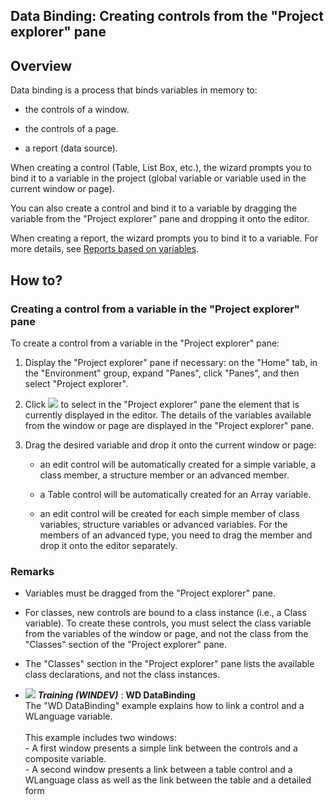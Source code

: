 


## Data Binding: Creating controls from the "Project explorer" pane
			



<a name="NOTE1"></a>
<a name="NOTE1_1"></a>


## Overview
<a name="overview_ELTTEXTE000117"></a>
Data binding is a process that binds variables in memory to:

- the controls of a window.

- the controls of a page.

- a report (data source).




When creating a control (Table, List Box, etc.), the wizard prompts you to bind it to a variable in the project (global variable or variable used in the current window or page).

You can also create a control and bind it to a variable by dragging the variable from the "Project explorer" pane and dropping it onto the editor.

When creating a report, the wizard prompts you to bind it to a variable. For more details, see [Reports based on variables](../WDChamp/1011058.md).

<a name="NOTE2"></a>
<a name="NOTE2_1"></a>


## How to?
<a name="how_ELTTEXTE000141"></a>


### Creating a control from a variable in the "Project explorer" pane
<a name="creating_control_from_variable_the_project_explorer_pane_ELTPARAGRAPHE000035"></a>

To create a control from a variable in the "Project explorer" pane: 

1. Display the "Project explorer" pane if necessary: on the "Home" tab, in the "Environment" group, expand "Panes", click "Panes", and then select "Project explorer".

2. Click ![](https://doc.pcsoft.fr/en-US/images/image.awp?langid=3&name=ico_synchro_explorateur.gif)
 to select in the "Project explorer" pane the element that is currently displayed in the editor. The details of the variables available from the window or page are displayed in the "Project explorer" pane.

3. Drag the desired variable and drop it onto the current window or page:

	- an edit control will be automatically created for a simple variable, a class member, a structure member or an advanced member.

	- a Table control will be automatically created for an Array variable.

	- an edit control will be created for each simple member of class variables, structure variables or advanced variables. For the members of an advanced type, you need to drag the member and drop it onto the editor separately.






<a name="NOTE2_2"></a>


### Remarks
<a name="remarks_ELTPARAGRAPHE000064"></a>

- Variables must be dragged from the "Project explorer" pane.  

- For classes, new controls are bound to a class instance (i.e., a Class variable). To create these controls, you must select the class variable from the variables of the window or page, and not the class from the "Classes" section of the "Project explorer" pane.

- The "Classes" section in the "Project explorer" pane lists the available class declarations, and not the class instances.





- ![](https://doc.pcsoft.fr/en-US/images/image.awp?langid=3&name=WDDataBinding.gif) ***Training (WINDEV)*** : **WD DataBinding** <br>The "WD DataBinding" example explains how to link a control and a WLanguage variable.<br><br>This example includes two windows:<br>- A first window presents a simple link between the controls and a composite variable.<br>- A second window presents a link between a table control and a WLanguage class as well as the link between the table and a detailed form


